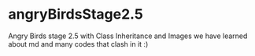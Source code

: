 # angryBirdsStage2.5

Angry Birds stage 2.5 with Class Inheritance and Images
we have learned about md and many codes that clash in it :)
